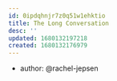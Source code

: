 ```yaml
---
id: 0ipdqhnjr7z0q51w1ehktio
title: The Long Conversation
desc: ''
updated: 1680132197218
created: 1680132176979
---
```


- author: @rachel-jepsen